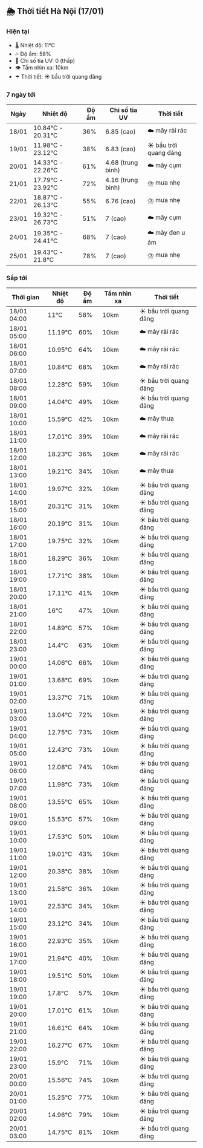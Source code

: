 ## 🌦️ Thời tiết Hà Nội (17/01)

### Hiện tại

- 🌡️ Nhiệt độ: 11℃
- 💦 Độ ẩm: 58%
- 🌟 Chỉ số tia UV: 0 (thấp)
- 👁️ Tầm nhìn xa: 10km
- ☂️ Thời tiết: ☀️ bầu trời quang đãng

### 7 ngày tới

| Ngày | Nhiệt độ | Độ ẩm | Chỉ số tia UV | Thời tiết |
| --- | --- | --- | --- | --- |
| 18/01 | 10.84℃ - 20.31℃ | 36% | 6.85 (cao) | ☁️ mây rải rác |
| 19/01 | 11.98℃ - 23.12℃ | 38% | 6.83 (cao) | ☀️ bầu trời quang đãng |
| 20/01 | 14.33℃ - 22.26℃ | 61% | 4.68 (trung bình) | ☁️ mây cụm |
| 21/01 | 17.79℃ - 23.92℃ | 72% | 4.16 (trung bình) | ⛈️ mưa nhẹ |
| 22/01 | 18.87℃ - 26.13℃ | 55% | 6.76 (cao) | ⛈️ mưa nhẹ |
| 23/01 | 19.32℃ - 26.73℃ | 51% | 7 (cao) | ☁️ mây cụm |
| 24/01 | 19.35℃ - 24.41℃ | 68% | 7 (cao) | ☁️ mây đen u ám |
| 25/01 | 19.43℃ - 21.8℃ | 78% | 7 (cao) | ⛈️ mưa nhẹ |

### Sắp tới

| Thời gian | Nhiệt độ | Độ ẩm | Tầm nhìn xa | Thời tiết |
| --- | --- | --- | --- | --- |
| 18/01 04:00 | 11℃ | 58% | 10km | ☀️ bầu trời quang đãng |
| 18/01 05:00 | 11.19℃ | 60% | 10km | ☁️ mây rải rác |
| 18/01 06:00 | 10.95℃ | 64% | 10km | ☁️ mây rải rác |
| 18/01 07:00 | 10.84℃ | 68% | 10km | ☁️ mây rải rác |
| 18/01 08:00 | 12.28℃ | 59% | 10km | ☀️ bầu trời quang đãng |
| 18/01 09:00 | 14.04℃ | 49% | 10km | ☀️ bầu trời quang đãng |
| 18/01 10:00 | 15.59℃ | 42% | 10km | ☁️ mây thưa |
| 18/01 11:00 | 17.01℃ | 39% | 10km | ☁️ mây rải rác |
| 18/01 12:00 | 18.23℃ | 36% | 10km | ☁️ mây rải rác |
| 18/01 13:00 | 19.21℃ | 34% | 10km | ☁️ mây thưa |
| 18/01 14:00 | 19.97℃ | 32% | 10km | ☀️ bầu trời quang đãng |
| 18/01 15:00 | 20.31℃ | 31% | 10km | ☀️ bầu trời quang đãng |
| 18/01 16:00 | 20.19℃ | 31% | 10km | ☀️ bầu trời quang đãng |
| 18/01 17:00 | 19.75℃ | 32% | 10km | ☀️ bầu trời quang đãng |
| 18/01 18:00 | 18.29℃ | 36% | 10km | ☀️ bầu trời quang đãng |
| 18/01 19:00 | 17.71℃ | 38% | 10km | ☀️ bầu trời quang đãng |
| 18/01 20:00 | 17.11℃ | 41% | 10km | ☀️ bầu trời quang đãng |
| 18/01 21:00 | 16℃ | 47% | 10km | ☀️ bầu trời quang đãng |
| 18/01 22:00 | 14.89℃ | 57% | 10km | ☀️ bầu trời quang đãng |
| 18/01 23:00 | 14.4℃ | 63% | 10km | ☀️ bầu trời quang đãng |
| 19/01 00:00 | 14.06℃ | 66% | 10km | ☀️ bầu trời quang đãng |
| 19/01 01:00 | 13.68℃ | 69% | 10km | ☀️ bầu trời quang đãng |
| 19/01 02:00 | 13.37℃ | 71% | 10km | ☀️ bầu trời quang đãng |
| 19/01 03:00 | 13.04℃ | 72% | 10km | ☀️ bầu trời quang đãng |
| 19/01 04:00 | 12.75℃ | 73% | 10km | ☀️ bầu trời quang đãng |
| 19/01 05:00 | 12.43℃ | 73% | 10km | ☀️ bầu trời quang đãng |
| 19/01 06:00 | 12.08℃ | 74% | 10km | ☀️ bầu trời quang đãng |
| 19/01 07:00 | 11.98℃ | 73% | 10km | ☀️ bầu trời quang đãng |
| 19/01 08:00 | 13.55℃ | 65% | 10km | ☀️ bầu trời quang đãng |
| 19/01 09:00 | 15.53℃ | 57% | 10km | ☀️ bầu trời quang đãng |
| 19/01 10:00 | 17.53℃ | 50% | 10km | ☀️ bầu trời quang đãng |
| 19/01 11:00 | 19.01℃ | 43% | 10km | ☀️ bầu trời quang đãng |
| 19/01 12:00 | 20.38℃ | 38% | 10km | ☀️ bầu trời quang đãng |
| 19/01 13:00 | 21.58℃ | 36% | 10km | ☀️ bầu trời quang đãng |
| 19/01 14:00 | 22.53℃ | 34% | 10km | ☀️ bầu trời quang đãng |
| 19/01 15:00 | 23.12℃ | 34% | 10km | ☀️ bầu trời quang đãng |
| 19/01 16:00 | 22.93℃ | 35% | 10km | ☀️ bầu trời quang đãng |
| 19/01 17:00 | 21.94℃ | 40% | 10km | ☀️ bầu trời quang đãng |
| 19/01 18:00 | 19.51℃ | 50% | 10km | ☀️ bầu trời quang đãng |
| 19/01 19:00 | 17.8℃ | 57% | 10km | ☀️ bầu trời quang đãng |
| 19/01 20:00 | 17.01℃ | 61% | 10km | ☀️ bầu trời quang đãng |
| 19/01 21:00 | 16.61℃ | 64% | 10km | ☀️ bầu trời quang đãng |
| 19/01 22:00 | 16.27℃ | 67% | 10km | ☀️ bầu trời quang đãng |
| 19/01 23:00 | 15.9℃ | 71% | 10km | ☀️ bầu trời quang đãng |
| 20/01 00:00 | 15.56℃ | 74% | 10km | ☀️ bầu trời quang đãng |
| 20/01 01:00 | 15.25℃ | 77% | 10km | ☀️ bầu trời quang đãng |
| 20/01 02:00 | 14.96℃ | 79% | 10km | ☀️ bầu trời quang đãng |
| 20/01 03:00 | 14.75℃ | 81% | 10km | ☀️ bầu trời quang đãng |
